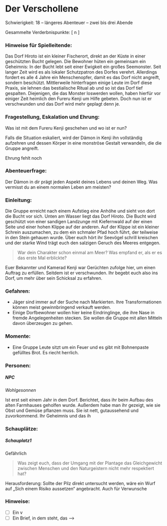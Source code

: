 # Der Verschollene

Schwierigkeit: 18 – längeres Abenteuer – zwei bis drei Abende

Gesammelte Verderbnispunkte: [  n  ]

### Hinweise für Spielleitende:

Das Dorf Hiroto ist ein kleiner Fischerort, direkt an der Küste in einer geschützten Bucht gelegen. Die Bewohner hüten ein gemeinsam ein Geheimnis: In der Bucht lebt seit einer Ewigkeit ein großes Seemonster. Seit langer Zeit wird es als lokaler Schutzpatron des Dorfes verehrt. Allerdings fordert es alle 4 Jahre ein Menschenopfer, damit es das Dorf nicht angreift, sondern beschützt. Mittlerweile hinterfragen einige Leute im Dorf diese Praxis, sie lehnen das bestialische Ritual ab und so ist das Dorf tief gespalten. Diejenigen, die das Monster loswerden wollen, haben hierfür vor einiger Zeit heimlich den Fureru Kenji um Hilfe gebeten. Doch nun ist er verschwunden und das Dorf wird mehr geplagt denn je. 

### Fragestellung, Eskalation und Ehrung:

Was ist mit dem Fureru Kenji geschehen und wo ist er nun?

Falls die Situation eskaliert, wird der Dämon in Kenji ihn vollständig aufzehren und dessen Körper in eine monströse Gestalt verwandeln, die die Gruppe angreift.

Ehrung fehlt noch

### Abenteuerfrage:

Der Dämon in dir prägt jeden Aspekt deines Lebens und deinen Weg. Was vermisst du an einem normalen Leben am meisten?

### Einleitung:

Die Gruppe erreicht nach einem Aufstieg eine Anhöhe und sieht von dort die Bucht vor sich. Unten am Wasser liegt das Dorf Hiroto. Die Bucht wird geschützt von einer sandigen Landzunge mit Kiefernwald auf der einen Seite und einer hohen Klippe auf der anderen. Auf der Klippe ist ein kleiner Schrein auszumachen, zu dem ein schmaler Pfad hoch führt, der teilweise in den Stein gehauen wurde. 
Über euch hört ihr Seevögel schrill kreischen und der starke Wind trägt euch den salzigen Geruch des Meeres entgegen.

> War dein Charakter schon einmal am Meer? Was empfand er, als er es das erste Mal erblickte?

Euer Bekannter und Kamerad Kenji war Gerüchten zufolge hier, um einen Auftrag zu erfüllen. Seitdem ist er verschwunden. Ihr begebt euch also ins Dorf, um mehr über sein Schicksal zu erfahren.

### Gefahren:

- Jäger sind immer auf der Suche nach Markierten. Ihre Transformationen können meist gewinnbringend verkauft werden.
- Einige Dorfbewohner wollen hier keine Eindringlinge, die ihre Nase in fremde Angelegenheiten stecken. Sie wollen die Gruppe mit allen Mitteln davon überzeugen zu gehen.


### Momente:

- Eine Gruppe Leute sitzt um ein Feuer und es gibt mit Bohnenpaste gefülltes Brot. Es riecht herrlich.

### Personen:

##### NPC 

*Wohlgesonnen*

Ist erst seit einem Jahr in dem Dorf. Berichtet, dass ihr beim Aufbau des alten Farmhauses geholfen wurde. Außerdem habe man ihr gezeigt, wie sie Obst und Gemüse pflanzen muss. Sie ist nett, gutaussehend und zuvorkommend. Ihr Geheimnis und das ih

### Schauplätze:

##### Schauplatz1

Gefährlich

> Was zeigt euch, dass der Umgang mit der Plantage das Gleichgewicht zwischen Menschen und den Naturgeistern nicht mehr respektiert hat?

Herausforderung: Sollte der Pilz direkt untersucht werden, wäre ein Wurf auf „Sich einem Risiko aussetzen“ angebracht. Auch für Verwunsche

### Hinweise:

- [ ] Ein v
- [ ] Ein Brief, in dem steht, das -->
